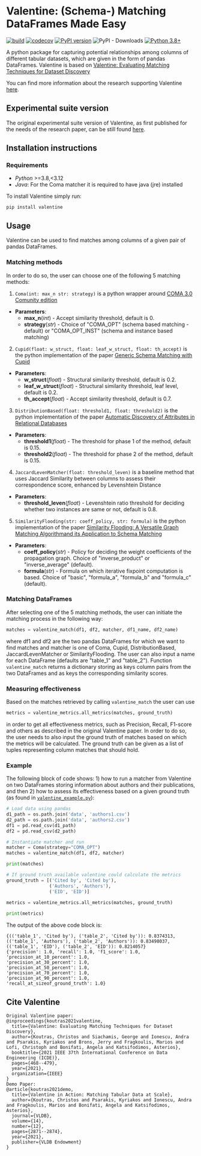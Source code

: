 # Valentine: (Schema-) Matching DataFrames Made Easy

[![build](https://github.com/delftdata/valentine/actions/workflows/build.yml/badge.svg)](https://github.com/delftdata/valentine/actions/workflows/build.yml)
[![codecov](https://codecov.io/gh/delftdata/valentine/branch/master/graph/badge.svg?token=4QR0X315CL)](https://codecov.io/gh/delftdata/valentine)
[![PyPI version](https://badge.fury.io/py/valentine.svg)](https://badge.fury.io/py/valentine)
![PyPI - Downloads](https://img.shields.io/pypi/dm/valentine)
[![Python 3.8+](https://img.shields.io/badge/python-3.8|3.9|3.10|3.11-blue.svg)](https://www.python.org/downloads/release/python-380/)

A python package for capturing potential relationships among columns of different tabular datasets, which are given in the form of pandas DataFrames. Valentine is based on [Valentine: Evaluating Matching Techniques for Dataset Discovery](https://ieeexplore.ieee.org/abstract/document/9458921)

You can find more information about the research supporting Valentine [here](https://delftdata.github.io/valentine/).

## Experimental suite version

The original experimental suite version of Valentine, as first published for the needs of the research paper, can be still found [here](https://github.com/delftdata/valentine/tree/v1.1).


## Installation instructions
### Requirements

* *Python* >=3.8,<3.12
* *Java*: For the Coma matcher it is required to have java (jre) installed

To install Valentine simply run:

```
pip install valentine
```




## Usage
Valentine can be used to find matches among columns of a given pair of pandas DataFrames. 

### Matching methods
In order to do so, the user can choose one of the following 5 matching methods:

 1. `Coma(int: max_n str: strategy)` is a python wrapper around [COMA 3.0 Comunity edition](https://sourceforge.net/projects/coma-ce/)
   * **Parameters**: 
     * **max_n**(*int*) - Accept similarity threshold, default is 0.
     * **strategy**(*str*) - Choice of "COMA\_OPT" (schema based matching - default) or "COMA\_OPT\_INST" (schema and instance based matching)

 2.  `Cupid(float: w_struct, float: leaf_w_struct, float: th_accept)` is the python implementation of the paper [Generic Schema Matching with Cupid](http://citeseerx.ist.psu.edu/viewdoc/download?doi=10.1.1.79.4079&rep=rep1&type=pdf)
  * **Parameters**:
    * **w_struct**(*float*) - Structural similarity threshold, default is 0.2.
    * **leaf_w_struct**(*float*) - Structural similarity threshold, leaf level, default is 0.2.
    * **th_accept**(*float*) - Accept similarity threshold, default is 0.7.

 3.  `DistributionBased(float: threshold1, float: threshold2)` is the python implementation of the paper [Automatic Discovery of Attributes in Relational Databases](https://dl-acm-org.tudelft.idm.oclc.org/doi/pdf/10.1145/1989323.1989336)
   * **Parameters**: 
     * **threshold1**(*float*) - The threshold for phase 1 of the method, default is 0.15.
     * **threshold2**(*float*) - The threshold for phase 2 of the method, default is 0.15.

 4.  `JaccardLevenMatcher(float: threshold_leven)` is a baseline method that uses Jaccard Similarity between columns to assess their correspondence score, enhanced by Levenshtein Distance
   * **Parameters**: 
     * **threshold_leven**(*float*) - Levenshtein ratio threshold for deciding whether two instances are same or not, default is 0.8.

 5. `SimilarityFlooding(str: coeff_policy, str: formula)` is the python implementation of the paper [Similarity Flooding: A Versatile Graph Matching Algorithmand its Application to Schema Matching](http://p8090-ilpubs.stanford.edu.tudelft.idm.oclc.org/730/1/2002-1.pdf)
   * **Parameters**: 
     * **coeff_policy**(*str*) - Policy for deciding the weight coefficients of the propagation graph. Choice of "inverse\_product" or "inverse\_average" (default).
     * **formula**(*str*) - Formula on which iterative fixpoint computation is based. Choice of "basic", "formula\_a", "formula\_b" and "formula\_c" (default).

### Matching DataFrames

After selecting one of the 5 matching methods, the user can initiate the matching process in the following way:

```python
matches = valentine_match(df1, df2, matcher, df1_name, df2_name)
```

where df1 and df2 are the two pandas DataFrames for which we want to find matches and matcher is one of Coma, Cupid, DistributionBased, JaccardLevenMatcher or SimilarityFlooding. The user can also input a name for each DataFrame (defaults are "table\_1" and "table\_2"). Function ```valentine_match``` returns a dictionary storing as keys column pairs from the two DataFrames and as keys the corresponding similarity scores.

### Measuring effectiveness

Based on the matches retrieved by calling `valentine_match` the user can use 

```python 
metrics = valentine_metrics.all_metrics(matches, ground_truth)
``` 

in order to get all effectiveness metrics, such as Precision, Recall, F1-score and others as described in the original Valentine paper. In order to do so, the user needs to also input the ground truth of matches based on which the metrics will be calculated. The ground truth can be given as a list of tuples representing column matches that should hold.


### Example
The following block of code shows: 1) how to run a matcher from Valentine on two DataFrames storing information about authors and their publications, and then 2) how to assess its effectiveness based on a given ground truth (as found in [`valentine_example.py`](https://github.com/delftdata/valentine/blob/master/examples/valentine_example.py)):

```python
# Load data using pandas
d1_path = os.path.join('data', 'authors1.csv')
d2_path = os.path.join('data', 'authors2.csv')
df1 = pd.read_csv(d1_path)
df2 = pd.read_csv(d2_path)

# Instantiate matcher and run
matcher = Coma(strategy="COMA_OPT")
matches = valentine_match(df1, df2, matcher)

print(matches)

# If ground truth available valentine could calculate the metrics
ground_truth = [('Cited by', 'Cited by'),
                ('Authors', 'Authors'),
                ('EID', 'EID')]

metrics = valentine_metrics.all_metrics(matches, ground_truth)
    
print(metrics)
```

The output of the above code block is:

```
{(('table_1', 'Cited by'), ('table_2', 'Cited by')): 0.8374313, 
(('table_1', 'Authors'), ('table_2', 'Authors')): 0.83498037, 
(('table_1', 'EID'), ('table_2', 'EID')): 0.8214057}
{'precision': 1.0, 'recall': 1.0, 'f1_score': 1.0, 
'precision_at_10_percent': 1.0, 
'precision_at_30_percent': 1.0,
'precision_at_50_percent': 1.0, 
'precision_at_70_percent': 1.0, 
'precision_at_90_percent': 1.0, 
'recall_at_sizeof_ground_truth': 1.0}

```

## Cite Valentine
```
Original Valentine paper:
@inproceedings{koutras2021valentine,
  title={Valentine: Evaluating Matching Techniques for Dataset Discovery},
  author={Koutras, Christos and Siachamis, George and Ionescu, Andra and Psarakis, Kyriakos and Brons, Jerry and Fragkoulis, Marios and Lofi, Christoph and Bonifati, Angela and Katsifodimos, Asterios},
  booktitle={2021 IEEE 37th International Conference on Data Engineering (ICDE)},
  pages={468--479},
  year={2021},
  organization={IEEE}
}
Demo Paper:
@article{koutras2021demo,
  title={Valentine in Action: Matching Tabular Data at Scale},
  author={Koutras, Christos and Psarakis, Kyriakos and Ionescu, Andra and Fragkoulis, Marios and Bonifati, Angela and Katsifodimos, Asterios},
  journal={VLDB},
  volume={14},
  number={12},
  pages={2871--2874},
  year={2021},
  publisher={VLDB Endowment}
}
```

